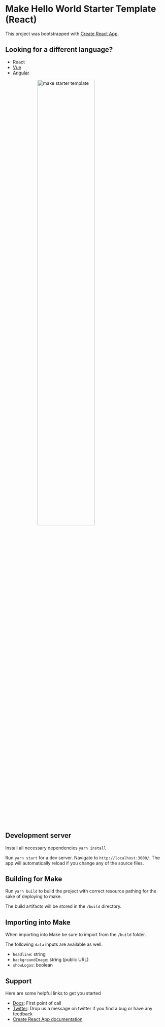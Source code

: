 # Make Hello World Starter Template (React)

This project was bootstrapped with [Create React App](https://github.com/facebook/create-react-app).

## Looking for a different language?
- React
- [Vue](https://github.com/Outfitio/make-hello-world-vue-template)
- [Angular](https://github.com/Outfitio/make-hello-world-angular-template)

<img src="https://files.outfit.io/media_library_items/236740/Screen%2520Shot%25202020-11-03%2520at%252010.34.34%2520am.png" style="width: 60%; margin: 0 auto; display: block;" alt="make starter template" />

## Development server

Install all necessary dependencies `yarn install`

Run `yarn start` for a dev server. Navigate to `http://localhost:3000/`. The app will automatically reload if you change any of the source files.

## Building for Make

Run `yarn build` to build the project with correct resource pathing for the sake of deploying to make.

The build artifacts will be stored in the `/build` directory.

## Importing into Make

When importing into Make be sure to import from the `/build` folder.

The following `data` inputs are available as well.

- `headline`: string
- `backgroundImage`: string (public URL)
- `showLogos`: boolean

## Support

Here are some helpful links to get you started
- [Docs](https://docs.make.cm): First point of call
- [Twitter](https://twitter.com/home): Drop us a message on twitter if you find a bug or have any feedback
- [Create React App documentation](https://facebook.github.io/create-react-app/docs/getting-started)
